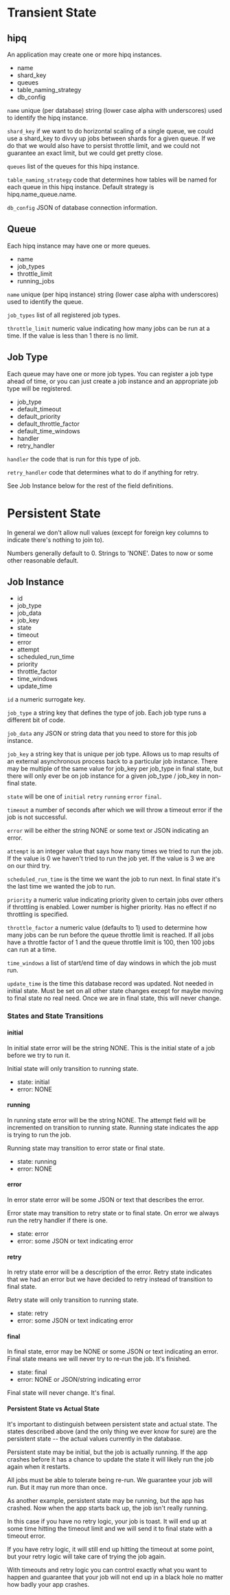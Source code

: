 # Transient State

## hipq

An application may create one or more hipq instances.

* name
* shard_key
* queues
* table_naming_strategy
* db_config

`name` unique (per database) string (lower case alpha with underscores) used
to identify the hipq instance.

`shard_key` if we want to do horizontal scaling of a single queue, we could
use a shard_key to divvy up jobs between shards for a given queue. If we do that
we would also have to persist throttle limit, and we could not guarantee an
exact limit, but we could get pretty close.

`queues` list of the queues for this hipq instance.

`table_naming_strategy` code that determines how tables will be named for
each queue in this hipq instance. Default strategy is hipq.name_queue.name.

`db_config` JSON of database connection information.

## Queue

Each hipq instance may have one or more queues.

* name
* job_types
* throttle_limit
* running_jobs

`name` unique (per hipq instance) string (lower case alpha with underscores)
used to identify the queue.

`job_types` list of all registered job types.

`throttle_limit` numeric value indicating how many jobs can be run at a
time. If the value is less than 1 there is no limit.

## Job Type

Each queue may have one or more job types. You can register a job type ahead of
time, or you can just create a job instance and an appropriate job type will be
registered.

* job_type
* default_timeout
* default_priority
* default_throttle_factor
* default_time_windows
* handler
* retry_handler

`handler` the code that is run for this type of job.

`retry_handler` code that determines what to do if anything for retry.

See Job Instance below for the rest of the field definitions.

# Persistent State

In general we don't allow null values (except for foreign key columns to
indicate there's nothing to join to).

Numbers generally default to 0. Strings to 'NONE'. Dates to now or some other
reasonable default.

## Job Instance

* id
* job_type
* job_data
* job_key
* state
* timeout
* error
* attempt
* scheduled_run_time
* priority
* throttle_factor
* time_windows
* update_time

`id` a numeric surrogate key.

`job_type` a string key that defines the type of job. Each job type runs a
different bit of code.

`job_data` any JSON or string data that you need to store for this job
instance.

`job_key` a string key that is unique per job type. Allows us to map results
of an external asynchronous process back to a particular job instance. There may
be multiple of the same value for job_key per job_type in final state, but there
will only ever be on job instance for a given job_type / job_key in non-final
state.

`state` will be one of `initial` `retry` `running` `error` `final`.

`timeout` a number of seconds after which we will throw a timeout error if
the job is not successful.

`error` will be either the string NONE or some text or JSON indicating an
error.

`attempt` is an integer value that says how many times we tried to run the
job. If the value is 0 we haven't tried to run the job yet. If the value is 3 we
are on our third try.

`scheduled_run_time` is the time we want the job to run next. In final state
it's the last time we wanted the job to run.

`priority` a numeric value indicating priority given to certain jobs over
others if throttling is enabled. Lower number is higher priority. Has no effect
if no throttling is specified.

`throttle_factor` a numeric value (defaults to 1) used to determine how many
jobs can be run before the queue throttle limit is reached. If all jobs have a
throttle factor of 1 and the queue throttle limit is 100, then 100 jobs can run
at a time.

`time_windows` a list of start/end time of day windows in which the job must
run.

`update_time` is the time this database record was updated. Not needed in
initial state. Must be set on all other state changes except for maybe moving to
final state no real need. Once we are in final state, this will never change.

### States and State Transitions

#### initial

In initial state error will be the string NONE. This is the initial state of a
job before we try to run it.

Initial state will only transition to running state.

* state: initial
* error: NONE

#### running

In running state error will be the string NONE. The attempt field will be
incremented on transition to running state. Running state indicates the app is
trying to run the job.

Running state may transition to error state or final state.

* state: running
* error: NONE

#### error

In error state error will be some JSON or text that describes the error.

Error state may transition to retry state or to final state. On error we
always run the retry handler if there is one.

* state: error
* error: some JSON or text indicating error

#### retry

In retry state error will be a description of the error. Retry state indicates that we had an error but we have decided to retry instead of transition to final state.

Retry state will only transition to running state.

* state: retry
* error: some JSON or text indicating error

#### final

In final state, error may be NONE or some JSON or text indicating an error.
Final state means we will never try to re-run the job. It's finished.

* state: final
* error: NONE or JSON/string indicating error

Final state will never change. It's final.

#### Persistent State vs Actual State

It's important to distinguish between persistent state and actual state. The
states described above (and the only thing we ever know for sure) are the
persistent state -- the actual values currently in the database.

Persistent state may be initial, but the job is actually running. If the app
crashes before it has a chance to update the state it will likely run the job
again when it restarts.

All jobs must be able to tolerate being re-run. We guarantee
your job will run. But it may run more than once.

As another example, persistent state may be running, but the app has crashed.
Now when the app starts back up, the job isn't really running.

In this case if you have no retry logic, your job is toast. It will end up at
some time hitting the timeout limit and we will send it to final state with a
timeout error.

If you have retry logic, it will still end up hitting the timeout at some point,
but your retry logic will take care of trying the job again.

With timeouts and retry logic you can control exactly what you want to happen
and guarantee that your job will not end up in a black hole no matter how badly
your app crashes.
